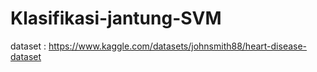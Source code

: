 # Klasifikasi-jantung-SVM
dataset : https://www.kaggle.com/datasets/johnsmith88/heart-disease-dataset
